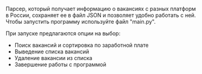 Парсер, который получает информацию о вакансиях с разных платформ в России, сохраняет ее в файл JSON и позволяет удобно работать с ней. 
Чтобы запустить программу используйте файл "main.py".

При запуске предлагаются опции на выбор:
- Поиск вакансий и сортировка по заработной плате
- Выведение списка вакансий
- Удаление вакансии из списка
- Завершение работы с программой